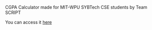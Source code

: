 CGPA Calculator made for MIT-WPU SYBTech CSE students by Team SCRIPT

You can access it [here](https://the-script-group.github.io/CGPA-Calculator/)
